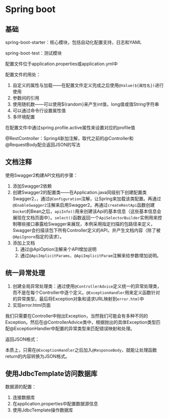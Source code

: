 # Spring boot

## 基础

spring-boot-starter：核心模块，包括自动化配置支持，日志和YAML

spring-boot-test：测试模块

配置文件位于application.properties或application.yml中

配置文件的用处：

1. 自定义的属性与加载——在配置文件定义完成之后使用`@Value(${属性名})`进行使用
2. 参数间的引用
3. 使用随机数——可以使用${random}来产生int值，long值或值String字符串
4. 可以通过命令行设置属性值
5. 多环境配置

在配置文件中通过spring.profile.active属性来设置对应的profile值

@RestController：Spring4新加注解，取代之前的@Controller和@RequestBody配合返回JSON的写法

## 文档注释

使用Swagger2构建API文档的步骤：

1. 添加Swagger2依赖
2. 创建Swagger2的配置类——在Application.java同级别下创建配置类Swagger2，，通过`@Configuration`注解，让Spring来加载该类配置。再通过`@EnableSwagger2`注解来启用Swagger2。再通过`createRestApi`函数创建`Docket`的Bean之后，`apiInfo()`用来创建该Api的基本信息（这些基本信息会展现在文档页面中）。`select()`函数返回一个`ApiSelectorBuilder`实例用来控制哪些接口暴露给Swagger来展现，本例采用指定扫描的包路径来定义，Swagger会扫描该包下所有Controller定义的API，并产生文档内容（除了被`@ApiIgnore`指定的请求）。
3. 添加上文档
   1. 通过@ApiOption注解来个API增加说明
   2. 通过`@ApiImplicitParams`、`@ApiImplicitParam`注解来给参数增加说明。

## 统一异常处理

1. 创建全局异常处理类：通过使用`@ControllerAdvice`定义统一的异常处理类，而不是在每个Controller中逐个定义。`@ExceptionHandler`用来定义函数针对的异常类型，最后将Exception对象和请求URL映射到`error.html`中
2. 实现error.html页面

我们只需要在Controller中抛出Exception，当然我们可能会有多种不同的Exception。然后在@ControllerAdvice类中，根据抛出的具体Exception类型匹配@ExceptionHandler中配置的异常类型来匹配错误映射和处理。

返回JSON格式：

本质上，只需在`@ExceptionHandler`之后加入`@ResponseBody`，就能让处理函数return的内容转换为JSON格式。

## 使用JdbcTemplate访问数据库

数据源的配置：

1. 连接数据库
2. 在application.properties中配置数据源信息
3. 使用JdbcTemplate操作数据库






